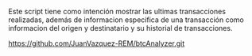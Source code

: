 Este script tiene como intención mostrar las ultimas transacciones realizadas, además de informacion especifica de una transacción como informacion del origen y destinatario y su historial de transacciones.

https://github.com/JuanVazquez-REM/btcAnalyzer.git